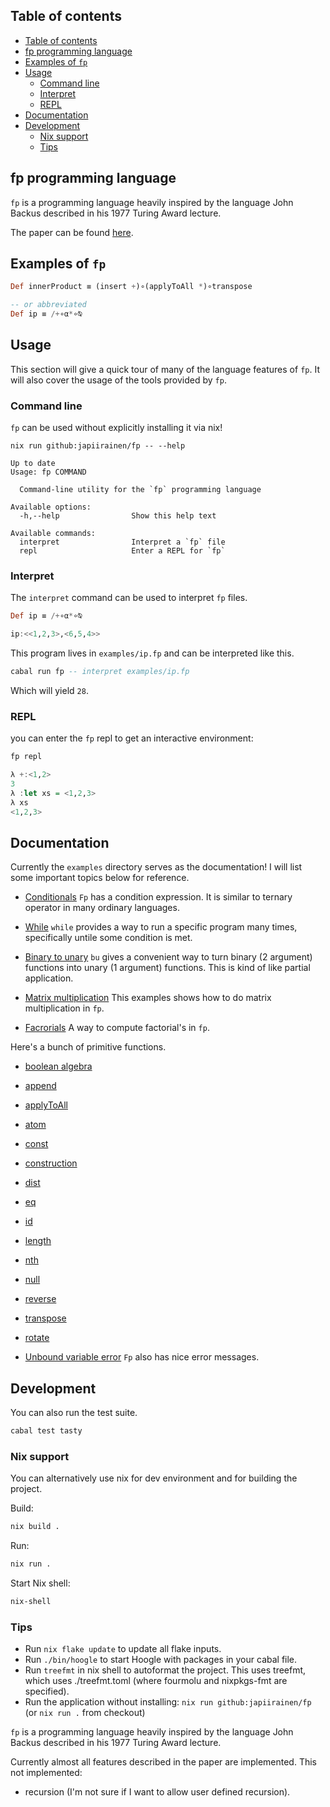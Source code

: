 ## Table of contents

- [Table of contents](#table-of-contents)
- [fp programming language](#fp-programming-language)
- [Examples of `fp`](#examples-of-fp)
- [Usage](#usage)
  - [Command line](#command-line)
  - [Interpret](#interpret)
  - [REPL](#repl)
- [Documentation](#documentation)
- [Development](#development)
  - [Nix support](#nix-support)
  - [Tips](#tips)

## fp programming language

`fp` is a programming language heavily inspired by the language John Backus
described in his 1977 Turing Award lecture.

The paper can be found [here](https://dl.acm.org/doi/10.1145/359576.359579).

## Examples of `fp`

```haskell
Def innerProduct ≡ (insert +)∘(applyToAll *)∘transpose

-- or abbreviated
Def ip ≡ /+∘α*∘⍉
```

## Usage

This section will give a quick tour of many of the language features of `fp`. It
will also cover the usage of the tools provided by `fp`.

### Command line

`fp` can be used without explicitly installing it via nix!

```
nix run github:japiirainen/fp -- --help
                 
Up to date
Usage: fp COMMAND

  Command-line utility for the `fp` programming language

Available options:
  -h,--help                Show this help text

Available commands:
  interpret                Interpret a `fp` file
  repl                     Enter a REPL for `fp`
```

### Interpret

The `interpret` command can be used to interpret `fp` files.

```haskell
Def ip ≡ /+∘α*∘⍉

ip:<<1,2,3>,<6,5,4>>
```

This program lives in `examples/ip.fp` and can be interpreted like this.

```haskell
cabal run fp -- interpret examples/ip.fp
```

Which will yield `28`.

### REPL

you can enter the `fp` repl to get an interactive environment:

```sh
fp repl
```

```haskell
λ +:<1,2>
3
λ :let xs = <1,2,3>
λ xs
<1,2,3>
```

## Documentation

Currently the `examples` directory serves as the documentation! I will list some
important topics below for reference.

- [Conditionals](./examples/condition.fp)
`Fp` has a condition expression. It is similar to ternary operator in many
ordinary languages.

- [While](./examples/while.fp)
`while` provides a way to run a specific program many times, specifically
untile some condition is met.

- [Binary to unary](./examples/bu.fp)
`bu` gives a convenient way to turn binary (2 argument) functions
into unary (1 argument) functions. This is kind of like partial
application.

- [Matrix multiplication](./examples/mm.fp)
This examples shows how to do matrix multiplication in `fp`.

- [Facrorials](./examples/fact.fp)
A way to compute factorial's in `fp`.

Here's a bunch of primitive functions.

- [boolean algebra](./examples/and-or-not.fp)
- [append](./examples/append.fp)
- [applyToAll](./examples/applyToAll.fp)
- [atom](./examples/atom.fp)
- [const](./examples/const.fp)
- [construction](./examples/construction.fp)
- [dist](./examples/dist.fp)
- [eq](./examples/eq.fp)
- [id](./examples/id.fp)
- [length](./examples/length.fp)
- [nth](./examples/nth.fp)
- [null](./examples/null.fp)
- [reverse](./examples/reverse.fp)
- [transpose](./examples/transpose.fp)
- [rotate](./examples/rotate.fp)

- [Unbound variable error](./examples/fact.fp)
`Fp` also has nice error messages.

## Development

You can also run the test suite.

```sh
cabal test tasty
```

### Nix support

You can alternatively use nix for dev environment and for building the project.

Build:

```sh
nix build .
```

Run:

```sh
nix run .
```

Start Nix shell:

```sh
nix-shell
```

### Tips

- Run `nix flake update` to update all flake inputs.
- Run `./bin/hoogle` to start Hoogle with packages in your cabal file.
- Run `treefmt` in nix shell to autoformat the project. This uses treefmt, which uses ./treefmt.toml (where fourmolu and nixpkgs-fmt are specified).
- Run the application without installing: `nix run github:japiirainen/fp` (or `nix run .` from checkout)

`fp` is a programming language heavily inspired by the language John Backus
described in his 1977 Turing Award lecture.

Currently almost all features described in the paper are implemented. This not implemented:

- recursion (I'm not sure if I want to allow user defined recursion).

